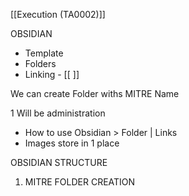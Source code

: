 [[Execution (TA0002)]]



OBSIDIAN
- Template
- Folders 
- Linking - [[ ]]

We can create Folder withs MITRE Name

1 Will be administration
- How to use Obsidian > Folder | Links
- Images store in 1 place

OBSIDIAN STRUCTURE
1. MITRE FOLDER CREATION
